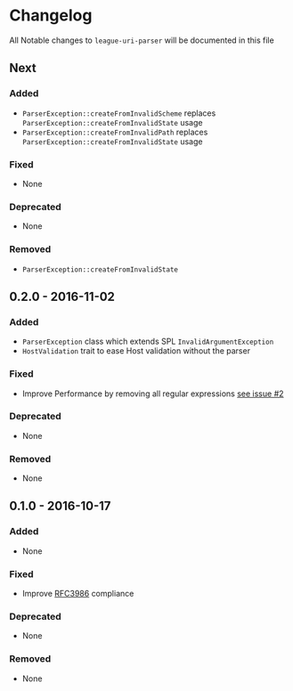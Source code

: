 # Changelog

All Notable changes to `league-uri-parser` will be documented in this file

## Next

### Added

- `ParserException::createFromInvalidScheme` replaces `ParserException::createFromInvalidState` usage
- `ParserException::createFromInvalidPath` replaces `ParserException::createFromInvalidState` usage

### Fixed

- None

### Deprecated

- None

### Removed

- `ParserException::createFromInvalidState`

## 0.2.0 - 2016-11-02

### Added

- `ParserException` class which extends SPL `InvalidArgumentException`
- `HostValidation` trait to ease Host validation without the parser

### Fixed

- Improve Performance by removing all regular expressions [see issue #2](https://github.com/thephpleague/uri-parser/issues/2)

### Deprecated

- None

### Removed

- None

## 0.1.0 - 2016-10-17

### Added

- None

### Fixed

- Improve [RFC3986](http://tools.ietf.org/html/rfc3986) compliance

### Deprecated

- None

### Removed

- None